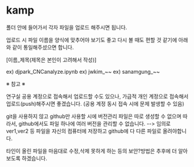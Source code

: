 # kamp

폴더 안에 들어가서 각자 파일을 업로드 해주시면 됩니다.

업로드 시 파일 이름을 양식에 맞추어야 보기도 좋고 다시 볼 때도 편할 것 같기에
아래와 같이 통일해주셨으면 합니다.

[이름_제목(제목은 본인이 고려해서 작성)]

ex) djpark_CNCanalyze.ipynb
ex) jwkim_~~
ex) sanamgung_~~



  ※ 참고 ※
  
연구실 공용 계정으로 접속해서 업로드할 수도 있으나,
가급적 개인 계정으로 접속해서 업로드(push)해주시면 좋겠습니다.
(공용 계정 동시 접속 시에 문제 발생할 수 있음)

git을 사용하지 않고 github만 사용할 시에 버전관리 파일은 따로 생성할 수 없으며
따라서, github에서도 파일 하나에 여러 버전을 관리할 수 없습니다.
--> 임의로 ver1,ver2 등 파일을 자신의 컴퓨터에 저장하고 github에 다 다른 파일로 올려야합니다.



타인이 올린 파일을 마음대로 수정,삭제 못하게 하는 등의 보안?방법은
추후에 더 알아보도록 하겠습니다.

